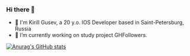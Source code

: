 ### Hi there 👋

<!--
**myaumura/myaumura** is a ✨ _special_ ✨ repository because its `README.md` (this file) appears on your GitHub profile.

Here are some ideas to get you started:

- 🔭 I’m currently working on ...
-  I’m currently learning ...
- 👯 I’m looking to collaborate on ...
- 🤔 I’m looking for help with ...
- 💬 Ask me about ...
- 📫 How to reach me: ...
- 😄 Pronouns: ...
- ⚡ Fun fact: ...
-->

- 🌱 I'm Kirill Gusev, a 20 y.o. IOS Developer based in Saint-Petersburg, Russia
- 🔭 I’m currently working on study project GHFollowers.

[![Anurag's GitHub stats](https://github-readme-stats.vercel.app/api?username=myaumura)](https://github.com/anuraghazra/github-readme-stats)
